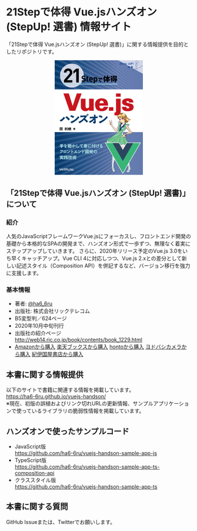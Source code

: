 # 21Stepで体得 Vue.jsハンズオン (StepUp! 選書) 情報サイト
「21Stepで体得 Vue.jsハンズオン (StepUp! 選書)」に関する情報提供を目的としたリポジトリです。

<div align="center"><img width="240" src="./cover.jpg"></div>

## 「21Stepで体得 Vue.jsハンズオン (StepUp! 選書)」について

### 紹介
人気のJavaScriptフレームワークVue.jsにフォーカスし、フロントエンド開発の基礎から本格的なSPAの開発まで、ハンズオン形式で一歩ずつ、無理なく着実にステップアップしていきます。
さらに、2020年リリース予定のVue.js 3.0をいち早くキャッチアップ。Vue CLI 4に対応しつつ、Vue.js 2.xとの差分として新しい記述スタイル（Composition API）を併記するなど、バージョン移行を強力に支援します。

### 基本情報
* 著者: [@ha6_6ru](https://twitter.com/ha6_6ru)
* 出版社: 株式会社リックテレコム
* B5変型判／624ページ
* 2020年10月中旬刊行
* 出版社の紹介ページ  
http://web14.ric.co.jp/book/contents/book_1229.html
* [Amazonから購入](https://amzn.to/3jSI1tc) [楽天ブックスから購入](https://books.rakuten.co.jp/rb/16461447/?l-id=search-c-item-text-01) [hontoから購入](https://honto.jp/netstore/pd-book_30542369.html) [ヨドバシカメラから購入](https://www.yodobashi.com/product/100000009003335342/) [紀伊国屋書店から購入](https://www.kinokuniya.co.jp/f/dsg-01-9784865942293)

## 本書に関する情報提供
以下のサイトで書籍に関連する情報を掲載しています。  
<a href="https://ha6-6ru.github.io/vuejs-handson/">https://ha6-6ru.github.io/vuejs-handson/</a>  
※現在、初版の誤植およびリンク切れURLの更新情報、サンプルアプリケーションで使っているライブラリの脆弱性情報を掲載しています。

## ハンズオンで使ったサンプルコード
* JavaScript版  
https://github.com/ha6-6ru/vuejs-handson-sample-app-js
* TypeScript版  
https://github.com/ha6-6ru/vuejs-handson-sample-app-ts-composition-api
* クラススタイル版  
https://github.com/ha6-6ru/vuejs-handson-sample-app-ts

## 本書に関する質問
GitHub Issueまたは、Twitterでお願いします。